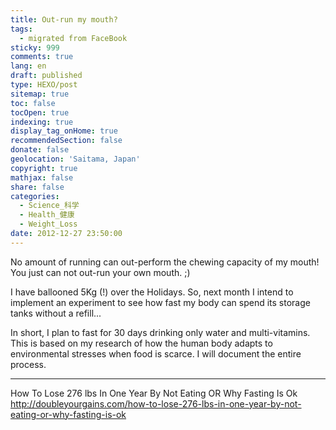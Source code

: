 ```yaml
---
title: Out-run my mouth?
tags:
  - migrated from FaceBook
sticky: 999
comments: true
lang: en
draft: published
type: HEXO/post
sitemap: true
toc: false
tocOpen: true
indexing: true
display_tag_onHome: true
recommendedSection: false
donate: false
geolocation: 'Saitama, Japan'
copyright: true
mathjax: false
share: false
categories:
  - Science_科学
  - Health_健康
  - Weight_Loss
date: 2012-12-27 23:50:00
---
```

 No amount of running can out-perform the chewing capacity of my mouth! You just can not out-run your own mouth. ;)

 I have ballooned 5Kg (!) over the Holidays. So, next month I intend to implement an experiment to see how fast my body can spend its storage tanks without a refill... 

 In short, I plan to fast for 30 days drinking only water and multi-vitamins. This is based on my research of how the human body adapts to environmental stresses when food is scarce. I will document the entire process.

---

  How To Lose 276 lbs In One Year By Not Eating OR Why Fasting Is Ok
  http://doubleyourgains.com/how-to-lose-276-lbs-in-one-year-by-not-eating-or-why-fasting-is-ok

